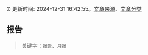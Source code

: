 :alarm_clock: 更新时间: 2024-12-31 16:42:55。[文章来源](/README.md)、[文章分类](/TAGS.md)

## 报告


> 关键字：`报告`、`月报`



